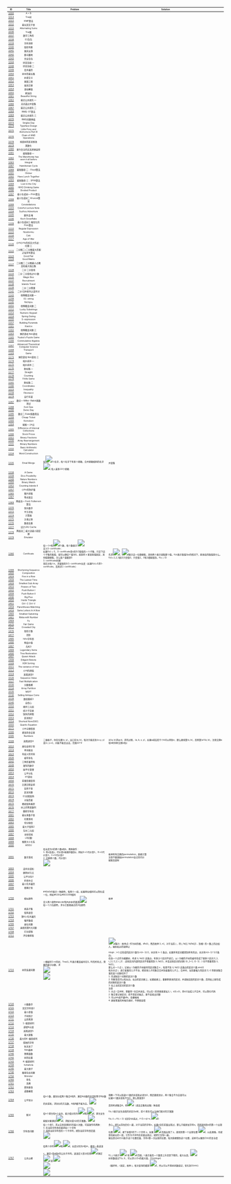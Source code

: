 <style type="text/css">
table,th,td
{
font-size:5px;
}
</style>
|ID | Title | Problem | Solution |
|:---:|:-:|-|-|
[1000](http://hihocoder.com/problemset/problem/1000)|A + B|||
[1014](http://hihocoder.com/problemset/problem/1014)|Trie树|||
[1015](http://hihocoder.com/problemset/problem/1015)|KMP算法|||
[1032](http://hihocoder.com/problemset/problem/1032)|最长回文子串||
[1033](http://hihocoder.com/problemset/problem/1033)|Alternating Sums||
[1036](http://hihocoder.com/problemset/problem/1036)|Trie图||
[1037](http://hihocoder.com/problemset/problem/1037)|数字三角形||
[1038](http://hihocoder.com/problemset/problem/1038)|01背包||
[1039](http://hihocoder.com/problemset/problem/1039)|字符消除||
[1040](http://hihocoder.com/problemset/problem/1040)|矩形判断||
[1041](http://hihocoder.com/problemset/problem/1041)|国庆出游||
[1042](http://hihocoder.com/problemset/problem/1042)|跑马圈地||
[1043](http://hihocoder.com/problemset/problem/1043)|完全背包||
[1044](http://hihocoder.com/problemset/problem/1044)|状态压缩·一||
[1048](http://hihocoder.com/problemset/problem/1048)|状态压缩·二||
[1049](http://hihocoder.com/problemset/problem/1049)|后序遍历||
[1050](http://hihocoder.com/problemset/problem/1050)|树中的最长路||
[1051](http://hihocoder.com/problemset/problem/1051)|补提交卡||
[1052](http://hihocoder.com/problemset/problem/1052)|基因工程||
[1053](http://hihocoder.com/problemset/problem/1053)|居民迁移||
[1054](http://hihocoder.com/problemset/problem/1054)|滑动解锁||
[1055](http://hihocoder.com/problemset/problem/1055)|刷油漆||
[1061](http://hihocoder.com/problemset/problem/1061)|Beautiful String||
[1062](http://hihocoder.com/problemset/problem/1062)|最近公共祖先·一||
[1066](http://hihocoder.com/problemset/problem/1066)|无间道之并查集||
[1067](http://hihocoder.com/problemset/problem/1067)|最近公共祖先·二||
[1068](http://hihocoder.com/problemset/problem/1068)|RMQ-ST算法||
[1069](http://hihocoder.com/problemset/problem/1069)|最近公共祖先·三||
[1070](http://hihocoder.com/problemset/problem/1070)|RMQ问题再临||
[1073](http://hihocoder.com/problemset/problem/1073)|Singles Day||
[1074](http://hihocoder.com/problemset/problem/1074)|Typeface Design||
[1075](http://hihocoder.com/problemset/problem/1075)|Little Pony and Alohomora Part III||
[1076](http://hihocoder.com/problemset/problem/1076)|Chain of AND Operations||
[1078](http://hihocoder.com/problemset/problem/1078)|线段树的区间修改||
[1079](http://hihocoder.com/problemset/problem/1079)|离散化||
[1080](http://hihocoder.com/problemset/problem/1080)|更为复杂的买卖房屋姿势||
[1081](http://hihocoder.com/problemset/problem/1081)|最短路径·一||
[1082](http://hihocoder.com/problemset/problem/1082)|The Marshtomp has seen it all before||
[1083](http://hihocoder.com/problemset/problem/1083)|Integral||
[1087](http://hihocoder.com/problemset/problem/1087)|Hamiltonian Cycle||
[1089](http://hihocoder.com/problemset/problem/1089)|最短路径·二：Floyd算法||
[1091](http://hihocoder.com/problemset/problem/1091)|Clicker||
[1092](http://hihocoder.com/problemset/problem/1092)|Have Lunch Together||
[1093](http://hihocoder.com/problemset/problem/1093)|最短路径·三：SPFA算法||
[1094](http://hihocoder.com/problemset/problem/1094)|Lost in the City||
[1095](http://hihocoder.com/problemset/problem/1095)|HIHO Drinking Game||
[1096](http://hihocoder.com/problemset/problem/1096)|Divided Product||
[1097](http://hihocoder.com/problemset/problem/1097)|最小生成树一·Prim算法||
[1098](http://hihocoder.com/problemset/problem/1098)|最小生成树二·Kruscal算法||
[1099](http://hihocoder.com/problemset/problem/1099)|Constellations||
[1103](http://hihocoder.com/problemset/problem/1103)|Colorful Lecture Note||
[1104](http://hihocoder.com/problemset/problem/1104)|Suzhou Adventure||
[1105](http://hihocoder.com/problemset/problem/1105)|题外话·堆||
[1106](http://hihocoder.com/problemset/problem/1106)|Koch Snowflake||
[1109](http://hihocoder.com/problemset/problem/1109)|最小生成树三·堆优化的Prim算法||
[1110](http://hihocoder.com/problemset/problem/1110)|Regular Expression||
[1115](http://hihocoder.com/problemset/problem/1115)|Nozdormu||
[1116](http://hihocoder.com/problemset/problem/1116)|Calc||
[1117](http://hihocoder.com/problemset/problem/1117)|Age of War||
[1120](http://hihocoder.com/problemset/problem/1120)|小Hi小Ho的惊天大作战：扫雷·三||
[1122](http://hihocoder.com/problemset/problem/1122)|二分图二•二分图最大匹配之匈牙利算法||
[1123](http://hihocoder.com/problemset/problem/1123)|Good Pair||
[1124](http://hihocoder.com/problemset/problem/1124)|Good Matrix||
[1127](http://hihocoder.com/problemset/problem/1127)|二分图二·二分图最小点覆盖和最大独立集||
[1128](http://hihocoder.com/problemset/problem/1128)|二分·二分查找||
[1133](http://hihocoder.com/problemset/problem/1133)|二分·二分查找之k小数||
[1135](http://hihocoder.com/problemset/problem/1135)|Magic Box||
[1137](http://hihocoder.com/problemset/problem/1137)|Recruitment||
[1138](http://hihocoder.com/problemset/problem/1138)|Islands Travel||
[1139](http://hihocoder.com/problemset/problem/1139)|二分·二分答案||
[1141](http://hihocoder.com/problemset/problem/1141)|二分·归并排序之逆序对||
[1143](http://hihocoder.com/problemset/problem/1143)|骨牌覆盖问题·一||
[1144](http://hihocoder.com/problemset/problem/1144)|01-string||
[1145](http://hihocoder.com/problemset/problem/1145)|Nichijou||
[1151](http://hihocoder.com/problemset/problem/1151)|骨牌覆盖问题·二||
[1152](http://hihocoder.com/problemset/problem/1152)|Lucky Substrings||
[1153](http://hihocoder.com/problemset/problem/1153)|Numeric Keypad||
[1154](http://hihocoder.com/problemset/problem/1154)|Spring Outing||
[1155](http://hihocoder.com/problemset/problem/1155)|S-expression||
[1157](http://hihocoder.com/problemset/problem/1157)|Building Pyramids||
[1161](http://hihocoder.com/problemset/problem/1161)|XiaoIce||
[1162](http://hihocoder.com/problemset/problem/1162)|骨牌覆盖问题·三||
[1163](http://hihocoder.com/problemset/problem/1163)|博弈游戏·Nim游戏||
[1165](http://hihocoder.com/problemset/problem/1165)|Yuuka's Puzzle Game||
[1166](http://hihocoder.com/problemset/problem/1166)|Commutative Algebra||
[1167](http://hihocoder.com/problemset/problem/1167)|Advanced Theoretical Computer Science||
[1168](http://hihocoder.com/problemset/problem/1168)|Transport||
[1169](http://hihocoder.com/problemset/problem/1169)|Game||
[1173](http://hihocoder.com/problemset/problem/1173)|博弈游戏·Nim游戏·三||
[1174](http://hihocoder.com/problemset/problem/1174)|拓扑排序·一||
[1175](http://hihocoder.com/problemset/problem/1175)|拓扑排序·二||
[1176](http://hihocoder.com/problemset/problem/1176)|欧拉路·一||
[1177](http://hihocoder.com/problemset/problem/1177)|Straight||
[1178](http://hihocoder.com/problemset/problem/1178)|Counting||
[1179](http://hihocoder.com/problemset/problem/1179)|Finite Game||
[1181](http://hihocoder.com/problemset/problem/1181)|欧拉路·二||
[1186](http://hihocoder.com/problemset/problem/1186)|Coordinates||
[1223](http://hihocoder.com/problemset/problem/1223)|Inequality||
[1239](http://hihocoder.com/problemset/problem/1239)|Fibonacci||
[1274](http://hihocoder.com/problemset/problem/1274)|自行车架||
[1287](http://hihocoder.com/problemset/problem/1287)|数论一·Miller-Rabin质数测试||
[1288](http://hihocoder.com/problemset/problem/1288)|Font Size||
[1290](http://hihocoder.com/problemset/problem/1290)|Demo Day||
[1295](http://hihocoder.com/problemset/problem/1295)|数论二·Eular质数筛法||
[1299](http://hihocoder.com/problemset/problem/1299)|Cheap Ticket||
[1300](http://hihocoder.com/problemset/problem/1300)|Koinobori||
[1304](http://hihocoder.com/problemset/problem/1304)|搜索一·24点||
[1305](http://hihocoder.com/problemset/problem/1305)|Difference of Interval Collections||
[1306](http://hihocoder.com/problemset/problem/1306)|Stock Prices||
[1311](http://hihocoder.com/problemset/problem/1311)|Binary Fractions||
[1330](http://hihocoder.com/problemset/problem/1330)|Array Rearrangement||
[1331](http://hihocoder.com/problemset/problem/1331)|Biinary Numbers||
[1332](http://hihocoder.com/problemset/problem/1332)|Basic Arithmetic Calculator||
[1334](http://hihocoder.com/problemset/problem/1334)|Word Construction||
[1335](http://hihocoder.com/problemset/problem/1335)|Email Merge|给<img src="http://latex.codecogs.com/gif.latex?n"/>个名字，每个名字下有多个邮箱，合并邮箱相同的名字<br>    <img src="http://latex.codecogs.com/gif.latex?n%5Cle10000"/>, 每人最多10个邮箱|并查集
[1338](http://hihocoder.com/problemset/problem/1338)|A Game||
[1339](http://hihocoder.com/problemset/problem/1339)|Dice Possibility||
[1349](http://hihocoder.com/problemset/problem/1349)|Nature Numbers||
[1350](http://hihocoder.com/problemset/problem/1350)|Binary Watch||
[1352](http://hihocoder.com/problemset/problem/1352)|Counting Islands II||
[1357](http://hihocoder.com/problemset/problem/1357)|小Ho的防护盾||
[1365](http://hihocoder.com/problemset/problem/1365)|图片排版||
[1367](http://hihocoder.com/problemset/problem/1367)|等式填空||
[1369](http://hihocoder.com/problemset/problem/1369)|网络流一·Ford-Fulkerson算法||
[1370](http://hihocoder.com/problemset/problem/1370)|快乐数字||
[1372](http://hihocoder.com/problemset/problem/1372)|平方求和||
[1374](http://hihocoder.com/problemset/problem/1374)|计算器||
[1375](http://hihocoder.com/problemset/problem/1375)|沙漠之旅||
[1376](http://hihocoder.com/problemset/problem/1376)|数组去重||
[1377](http://hihocoder.com/problemset/problem/1377)|设计LRU Cache||
[1378](http://hihocoder.com/problemset/problem/1378)|网络流二·最大流最小割定理||
[1379](http://hihocoder.com/problemset/problem/1379)|Emulator||
[1380](http://hihocoder.com/problemset/problem/1380)|Certificate|给一个n和<img src="http://latex.codecogs.com/gif.latex?2%5En"/>个数，每个数表示 <img src="http://latex.codecogs.com/gif.latex?f%28x%29%2C%20x%5Cin%20%7B0%2C%201%7D%5En"/><br>    定义0-certificate：<br>    如果f(x) = 0，0-certificate是x的0/1取值的一个子集，只定下这个子集的取值，就可以确定 f 值为0。就是将 x 里某些值固定，其他值随便取，怎么取 f 值都是0<br>    1-certificate同理<br>    现在对每个x，求最短的0/1-certificate长度（如果f(x)=0求0-certificate，否则求1-certificate）|先求<img src="http://latex.codecogs.com/gif.latex?f%28x%29%EF%BC%8Cx%5Cin%20%7B0%2C%201%2C%202%7D%5En"/>，<img src="http://latex.codecogs.com/gif.latex?x_i%3D2"/>表示这一位随便取，其他两个表示就取那个值。f(x)表示取值为x的情况下，原来给的取值是什么。f(x)=1,2,3表示只会取0、只会取1、0和1都能取到。f(x, i, 0) | f(x, i, 1) -> f(x, i, 2)，就是对x枚举它确定取值的所有位置，将这个位置为0和1的取值转移给随便取的。所以更新的时候，x一定往比它大的更新，所以从0到N枚举就可以。<br>    然后求g(x), 表示取值为x情况下，最短的certificate是多长。那么如果f(x)不是3，g(x)就等于它确定了取值的那些位的个数。g(x, i, 0) <- g(x), g(x, i, 1) <- g(x)，枚举值为2的那些位置，转移给取0或者取1。从N枚举到0.
[1399](http://hihocoder.com/problemset/problem/1399)|Shortening Sequence||
[1400](http://hihocoder.com/problemset/problem/1400)|Composition||
[1404](http://hihocoder.com/problemset/problem/1404)|Five in a Row||
[1408](http://hihocoder.com/problemset/problem/1408)|The Lastest Time||
[1409](http://hihocoder.com/problemset/problem/1409)|Smallest Sub Array||
[1410](http://hihocoder.com/problemset/problem/1410)|Powers of Two||
[1443](http://hihocoder.com/problemset/problem/1443)|Push Button I||
[1444](http://hihocoder.com/problemset/problem/1444)|Push Button II||
[1446](http://hihocoder.com/problemset/problem/1446)|Big Plus||
[1450](http://hihocoder.com/problemset/problem/1450)|Inside Triangle||
[1451](http://hihocoder.com/problemset/problem/1451)|Ctrl-C Ctrl-V||
[1458](http://hihocoder.com/problemset/problem/1458)|Parentheses Matching||
[1459](http://hihocoder.com/problemset/problem/1459)|Same Letters In A Row||
[1460](http://hihocoder.com/problemset/problem/1460)|Smallest Substring||
[1461](http://hihocoder.com/problemset/problem/1461)|Rikka with Number||
[1469](http://hihocoder.com/problemset/problem/1469)|Fu||
[1470](http://hihocoder.com/problemset/problem/1470)|Fair Game||
[1471](http://hihocoder.com/problemset/problem/1471)|Crowded City||
[1476](http://hihocoder.com/problemset/problem/1476)|矩形计数||
[1477](http://hihocoder.com/problemset/problem/1477)|闰秒||
[1485](http://hihocoder.com/problemset/problem/1485)|hiho字符串||
[1486](http://hihocoder.com/problemset/problem/1486)|物品价值||
[1487](http://hihocoder.com/problemset/problem/1487)|岛屿3||
[1489](http://hihocoder.com/problemset/problem/1489)|Legendary Items||
[1490](http://hihocoder.com/problemset/problem/1490)|Tree Restoration||
[1497](http://hihocoder.com/problemset/problem/1497)|Queen Attack||
[1498](http://hihocoder.com/problemset/problem/1498)|Diligent Robots||
[1509](http://hihocoder.com/problemset/problem/1509)|XOR Sorting||
[1511](http://hihocoder.com/problemset/problem/1511)|The variance of tree||
[1513](http://hihocoder.com/problemset/problem/1513)|小Hi的烦恼||
[1519](http://hihocoder.com/problemset/problem/1519)|逃离迷宫II||
[1526](http://hihocoder.com/problemset/problem/1526)|Sequence Value||
[1527](http://hihocoder.com/problemset/problem/1527)|Fast Multiplication||
[1530](http://hihocoder.com/problemset/problem/1530)|分数取模||
[1534](http://hihocoder.com/problemset/problem/1534)|Array Partition||
[1535](http://hihocoder.com/problemset/problem/1535)|MSFT||
[1536](http://hihocoder.com/problemset/problem/1536)|Selling Antique Coins||
[1539](http://hihocoder.com/problemset/problem/1539)|数组重排3||
[1540](http://hihocoder.com/problemset/problem/1540)|自信心||
[1550](http://hihocoder.com/problemset/problem/1550)|顺序三元组||
[1551](http://hihocoder.com/problemset/problem/1551)|统计子目录||
[1552](http://hihocoder.com/problemset/problem/1552)|缺失的拼图||
[1553](http://hihocoder.com/problemset/problem/1553)|区间统计||
[1554](http://hihocoder.com/problemset/problem/1554)|Shortest Nore0061||
[1555](http://hihocoder.com/problemset/problem/1555)|Quartic Equation||
[1571](http://hihocoder.com/problemset/problem/1571)|小Hi与钢铁侠||
[1590](http://hihocoder.com/problemset/problem/1590)|紧张的会议室||
[1595](http://hihocoder.com/problemset/problem/1595)|Numbers||
[1599](http://hihocoder.com/problemset/problem/1599)|逃离迷宫4|二维格子，你在位置(x, y)，出口在(a, b)，每次只能走到(x+y, y)或(x, y+x)，问能不能走出去，范围10^9|对(a, b)求gcd，求的过程，(a, b, x, y)，如果a减去若干个b可以得到x，那么继续算(x, b)，否则算(a%b, b)，注意交换a和b时同时交换x和y
[1610](http://hihocoder.com/problemset/problem/1610)|座位安排计划||
[1618](http://hihocoder.com/problemset/problem/1618)|单词接龙||
[1623](http://hihocoder.com/problemset/problem/1623)|有歧义的号码||
[1626](http://hihocoder.com/problemset/problem/1626)|缩写命名||
[1642](http://hihocoder.com/problemset/problem/1642)|三角形面积和||
[1649](http://hihocoder.com/problemset/problem/1649)|漏写的数字||
[1650](http://hihocoder.com/problemset/problem/1650)|扁平化管理||
[1653](http://hihocoder.com/problemset/problem/1653)|公平分队||
[1654](http://hihocoder.com/problemset/problem/1654)|XY游戏||
[1656](http://hihocoder.com/problemset/problem/1656)|前缀后缀查询||
[1670](http://hihocoder.com/problemset/problem/1670)|比赛日程安排||
[1671](http://hihocoder.com/problemset/problem/1671)|反转子串||
[1672](http://hihocoder.com/problemset/problem/1672)|区间问题||
[1673](http://hihocoder.com/problemset/problem/1673)|01间隔矩阵||
[1674](http://hihocoder.com/problemset/problem/1674)|对局匹配||
[1675](http://hihocoder.com/problemset/problem/1675)|稀疏矩阵乘积||
[1676](http://hihocoder.com/problemset/problem/1676)|树上的等差数列||
[1677](http://hihocoder.com/problemset/problem/1677)|翻转字符串||
[1681](http://hihocoder.com/problemset/problem/1681)|最长多数子串||
[1682](http://hihocoder.com/problemset/problem/1682)|扫雷游戏||
[1683](http://hihocoder.com/problemset/problem/1683)|切分短信||
[1685](http://hihocoder.com/problemset/problem/1685)|最大子矩阵2||
[1686](http://hihocoder.com/problemset/problem/1686)|互补二元组||
[1687](http://hihocoder.com/problemset/problem/1687)|寻找切线||
[1688](http://hihocoder.com/problemset/problem/1688)|LR问题||
[1689](http://hihocoder.com/problemset/problem/1689)|推断大小关系||
[1690](http://hihocoder.com/problemset/problem/1690)|AEIOU||
[1691](http://hihocoder.com/problemset/problem/1691)|数字游戏|给长度为n的两个数a和b，两种操作：<br>    1. 将x变成y，代价是x按顺序数到y，例如0->1代价是1，9->2代价是3，3->5代价是2<br>    2. 交换两个数，代价是1<br>    <img src="http://latex.codecogs.com/gif.latex?n%5Cle%2010"/>|枚举所有交换的permutation，直接计算<br>    注意不要漏掉permutation自己的代价<br>    搜索会超时
[1693](http://hihocoder.com/problemset/problem/1693)|逆序异或和||
[1694](http://hihocoder.com/problemset/problem/1694)|删除树节点||
[1695](http://hihocoder.com/problemset/problem/1695)|公平分队II||
[1696](http://hihocoder.com/problemset/problem/1696)|折线中点||
[1697](http://hihocoder.com/problemset/problem/1697)|最小先序遍历||
[1698](http://hihocoder.com/problemset/problem/1698)|假期计划||
[1700](http://hihocoder.com/problemset/problem/1700)|相似颜色|#40e0d0表示一种颜色，每两个一组，如果两位相同可以简化成一位，例如#639与#663399相同<br>    定义两个颜色#abcdef和#ghijkl的距离<img src="http://latex.codecogs.com/gif.latex?%28ab%20-%20gh%29%5E2%20%2B%20%28cd%20-%20ij%29%5E2%20%2B%20%28ef%20-%20kl%29%5E2"/><br>    给一个六位颜色，求与它距离最近的3位颜色|枚举
[1701](http://hihocoder.com/problemset/problem/1701)|挑选子集||
[1702](http://hihocoder.com/problemset/problem/1702)|矩阵迷宫||
[1703](http://hihocoder.com/problemset/problem/1703)|第K小先序遍历||
[1704](http://hihocoder.com/problemset/problem/1704)|循环数组||
[1705](http://hihocoder.com/problemset/problem/1705)|座位问题||
[1707](http://hihocoder.com/problemset/problem/1707)|麻烦的第K大问题||
[1708](http://hihocoder.com/problemset/problem/1708)|灯光控制||
[1711](http://hihocoder.com/problemset/problem/1711)|评论框排版||
[1715](http://hihocoder.com/problemset/problem/1715)|树的连通问题|一棵编号1~n的树，Tree[L, R]表示覆盖编号在[L, R]的所有点，需要的最少边数，求<br>    <img src="http://latex.codecogs.com/gif.latex?%5Csum_%7BL%3D1%7D%5En%20%5Csum_%7BR%3DL%7D%5En%20Tree%5BL%2C%20R%5D"/><br>    <img src="http://latex.codecogs.com/gif.latex?n%5Cle%20100000"/>|<img src="http://latex.codecogs.com/gif.latex?n%5E2"/>暴力：枚举点 i 作为树的根，dfs(i)，然后枚举 [i, n]，对于当前 j ，将 j, fa[j], fa[fa[j]]… 到根 i 的一路上的边加入，碰到加过的就停止<br><br>    nlogn：n个点形成的区间个数为 n(n-1)/2，树共有 n-1 条边，如果所有区间都用到所有的边，总共有n(n-1)^2/2条边。<br>    任选一个点作为根建树，考虑 (i, fa[i]) 这条边，有多少个区间不选它。以 i 为根的子树的编号形成了很多个区间 [l_1, r_1], [l_2, r_2] …这些区间内部的区间不需要用到 (i, fa[i])，并且这些区间的间隙 ([r_1+1, l2-1]…) 也不需要用到 (i, fa[i])。<br>    那么对一个点 i，记录以 i 为根的子树编号的区间集合 s ，和用不到 (i, fa[i]) 这条边的区间个数 ans[i]<br>    每次对点 i，选它最重的儿子不动，把其他儿子的集合合并到最重的儿子上，合并时，当前要插入的区间 [l, r] 将原来集合里的某个间隙切开了<br>    1. 先减掉这个间隙的区间个数<br>    2. 判断是否可以和左边、右边的区间接上，如果能接上，要删除原来的区间，并减掉这段的区间个数，否则加上新形成的间隙的区间个数<br>    3. 加上当前区间的区间个数<br>    注意<br>    1. 对点 i 合并时，需要将 i 也合并进去，可以在 i 的邻接表里加入 i，s[i]={i}，将s[i]当成儿子合并，可以简化代码<br>    2. 集合里记录区间，而不是区间端点，更不容易出问题<br>    3. 可以bfs就不要dfs，会爆堆栈<br>    4. 更新答案的时候先想好，不然很容错
[1720](http://hihocoder.com/problemset/problem/1720)|小数数字||
[1721](http://hihocoder.com/problemset/problem/1721)|回文字符串2||
[1722](http://hihocoder.com/problemset/problem/1722)|最小差值||
[1723](http://hihocoder.com/problemset/problem/1723)|子树统计||
[1731](http://hihocoder.com/problemset/problem/1731)|云的观测||
[1732](http://hihocoder.com/problemset/problem/1732)|1-偏差排列||
[1733](http://hihocoder.com/problemset/problem/1733)|递增N元组||
[1734](http://hihocoder.com/problemset/problem/1734)|逃离迷宫5||
[1735](http://hihocoder.com/problemset/problem/1735)|最大割集||
[1736](http://hihocoder.com/problemset/problem/1736)|最大的K-偏差排列||
[1737](http://hihocoder.com/problemset/problem/1737)|孤独的字符||
[1738](http://hihocoder.com/problemset/problem/1738)|秋天来了||
[1739](http://hihocoder.com/problemset/problem/1739)|Nim森林||
[1740](http://hihocoder.com/problemset/problem/1740)|替换函数||
[1742](http://hihocoder.com/problemset/problem/1742)|树的权重||
[1743](http://hihocoder.com/problemset/problem/1743)|K-偏差排列||
[1744](http://hihocoder.com/problemset/problem/1744)|hohahola||
[1745](http://hihocoder.com/problemset/problem/1745)|最大顺子||
[1746](http://hihocoder.com/problemset/problem/1746)|路径包含问题||
[1756](http://hihocoder.com/problemset/problem/1756)|Monster||
[1760](http://hihocoder.com/problemset/problem/1760)|命名||
[1761](http://hihocoder.com/problemset/problem/1761)|洗牌||
[1762](http://hihocoder.com/problemset/problem/1762)|密码更改||
[1763](http://hihocoder.com/problemset/problem/1763)|道路摧毁||
[1764](http://hihocoder.com/problemset/problem/1764)|公平划分|给n个数，要划分成两个集合A和B，满足A中数的异或和等于B中数的异或和，求划分的方法数，A和B都不能为空。<img src="http://latex.codecogs.com/gif.latex?n%5Cle50"/>|观察一下可以知道n个数的异或和必须为0，然后随意划分，两个集合不为空就可以<br>    如果n个数异或和不为0，那么答案是0<br>    否则考虑集合A，有<img src="http://latex.codecogs.com/gif.latex?2%5En-2"/>（减去空集和全集）种选择
[1765](http://hihocoder.com/problemset/problem/1765)|配对|给n个男生和n个女生，能力值分别为<img src="http://latex.codecogs.com/gif.latex?a_i"/>和<img src="http://latex.codecogs.com/gif.latex?b_i"/>，男生女生能配对要满足<img src="http://latex.codecogs.com/gif.latex?a_i%20%3C%3D%20b_j"/>，求配对成n对的方案数。<img src="http://latex.codecogs.com/gif.latex?n%3C%3D12"/>|f(s, i)表示女生选择的状态为s时，前i个男生可以与她们配对的方案数<br>    f(s, i) = f(t, i-1) (j没在t中选过，t^(1<<j)=s, <img src="http://latex.codecogs.com/gif.latex?a_i%5Cle%20b_j"/>)
[1766](http://hihocoder.com/problemset/problem/1766)|字符串问题|给一个串S，求从空串变换到S的最小次数，可选操作有两种：<br>    1. 在当前字符串后面添加一个字符<br>    2. 选择当前字符串的一个子序列，接到当前字符串后面<br>    <img src="http://latex.codecogs.com/gif.latex?%7CS%7C%20%5Cle%2010%5E5"/>|贪心。把S从前往后扫一遍，对于当前的字符x，如果x没在前面出现过，那么只能新加字符x。否则就找到x的第一个出现位置 <img src="http://latex.codecogs.com/gif.latex?i_0"/>，接下来看S的下一个字符 y，如果 <img src="http://latex.codecogs.com/gif.latex?i_0"/> 后面出现了 y，就找到第一个出现位置 <img src="http://latex.codecogs.com/gif.latex?i_1"/>，以此类推。也就是找最长的一段，它作为子序列在前面出现过，就把它复制一遍。<br>    做法是记a[i][x]表示i这个位置后面，字符x第一次出现的位置，每次直接跳到这个位置，这样可以做到O(n)的复杂度
[1767](http://hihocoder.com/problemset/problem/1767)|公共山峰|给两个序列<img src="http://latex.codecogs.com/gif.latex?a_i"/>和<img src="http://latex.codecogs.com/gif.latex?b_j"/>，长度分别为n和m，要找一条波浪c，满足c是a和b的公共子序列。波浪定义是对任意<img src="http://latex.codecogs.com/gif.latex?c_i"/>满足 <img src="http://latex.codecogs.com/gif.latex?c_%7Bi-1%7D%20%3C%20c_i%20%3E%20c_%7Bi%2B1%7D"/> 或 <img src="http://latex.codecogs.com/gif.latex?c_%7Bi-1%7D%20%3E%20c_i%20%3C%20c_%7Bi%2B1%7D"/><br>    <img src="http://latex.codecogs.com/gif.latex?n%2C%20m%20%5Cle%201000"/><br>    <img src="http://latex.codecogs.com/gif.latex?a_i%2C%20b_j%20%5Cle%2010%5E9"/>|f(i, j, t)表示 <img src="http://latex.codecogs.com/gif.latex?a_i"/> 和 <img src="http://latex.codecogs.com/gif.latex?b_j"/> 匹配，t 表示最后一个数是上升还是下降的，最大长度。<img src="http://latex.codecogs.com/gif.latex?f%28i%2C%20j%2C%20t%29%20%3D%20%5Cmax%7Bf%28x%2C%20y%2C%201-t%29%2C%20x%3Ci%2C%20y%3Cj%7D"/><br>    树状数组记T(x, t)，可以求小于x的最大值，O(nmlogn)<br>    （循环时，i 固定，枚举 j，每次查询的都是 <img src="http://latex.codecogs.com/gif.latex?a_i"/>，所以可以不用树状数组记，优化到O(nm)）
